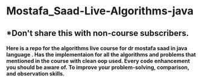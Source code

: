 # Mostafa_Saad-Live-Algorithms-java
## *Don't share this with non-course subscribers. 
#### Here is a repo for the algorithms live course for dr mostafa saad in java language . Has the implementaion for all the algorithms and problems that mentioned in the course with clean oop used. Every code enhancement you should be aware of. To improve your problem-solving, comparison, and observation skills.
